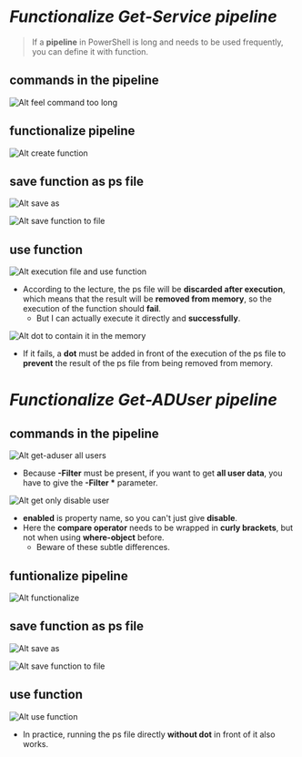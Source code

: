 # **_Functionalize Get-Service pipeline_**

> If a **pipeline** in PowerShell is long and needs to be used frequently, you can define it with function.

## **commands in the pipeline**

![Alt feel command too long](pic/bandicam%202022-10-11%2013-53-06-516.jpg)

## **functionalize pipeline**

![Alt create function](pic/bandicam%202022-10-11%2013-56-16-561.jpg)

## **save function as ps file**

![Alt save as](pic/bandicam%202022-10-11%2013-58-06-810.jpg)

![Alt save function to file](pic/bandicam%202022-10-11%2013-59-12-279.jpg)

## **use function**

![Alt execution file and use function](pic/bandicam%202022-10-11%2014-02-35-796.jpg)

- According to the lecture, the ps file will be **discarded after execution**, which means that the result will be **removed from memory**, so the execution of the function should **fail**.
  - But I can actually execute it directly and **successfully**.

![Alt dot to contain it in the memory](pic/bandicam%202022-10-11%2014-04-48-090.jpg)

- If it fails, a **dot** must be added in front of the execution of the ps file to **prevent** the result of the ps file from being removed from memory.

# **_Functionalize Get-ADUser pipeline_**

## **commands in the pipeline**

![Alt get-aduser all users](pic/bandicam%202022-10-11%2014-10-12-928.jpg)

- Because **-Filter** must be present, if you want to get **all user data**, you have to give the **-Filter \*** parameter.

![Alt get only disable user](pic/bandicam%202022-10-11%2014-13-44-720.jpg)

- **enabled** is property name, so you can't just give **disable**.
- Here the **compare operator** needs to be wrapped in **curly brackets**, but not when using **where-object** before.
  - Beware of these subtle differences.

## **funtionalize pipeline**

![Alt functionalize](pic/bandicam%202022-10-11%2014-23-36-983.jpg)

## **save function as ps file**

![Alt save as](pic/bandicam%202022-10-11%2014-16-10-569.jpg)

![Alt save function to file](pic/bandicam%202022-10-11%2014-16-33-242.jpg)

## **use function**

![Alt use function](pic/bandicam%202022-10-11%2014-19-08-345.jpg)

- In practice, running the ps file directly **without dot** in front of it also works.
